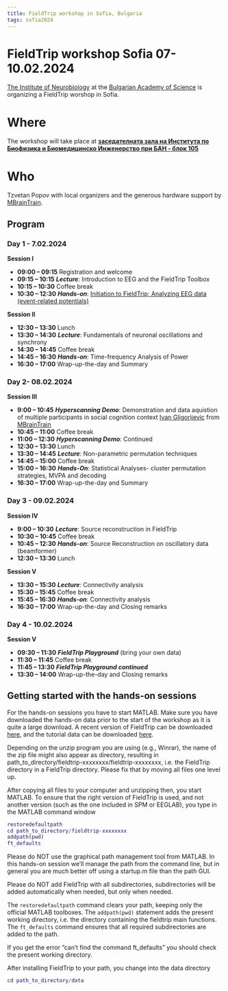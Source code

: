 ```yaml
---
title: FieldTrip workshop in Sofia, Bulgaria
tags: sofia2024
---
```


# FieldTrip workshop Sofia 07-10.02.2024

[The Institute of Neurobiology](https://inb.bas.bg/index-en.html) at  the [Bulgarian Academy of Science](https://www.bas.bg/?lang=en) is organizing a FieldTrip worshop in Sofia.

# Where

The workshop will take place at **[заседателната зала на Института по Биофизика и Биомедицинско Инженерство при БАН - блок 105](https://www.bas.bg/?page_id=3395)**

# Who

Tzvetan Popov with local organizers and the generous hardware support by [MBrainTrain](https://mbraintrain.com/). 

## Program

### **Day 1 - 7.02.2024**

**Session I**

- **09:00 – 09:15** Registration and welcome
- **09:15 – 10:15** **_Lecture_**: Introduction to EEG and the FieldTrip Toolbox
- **10:15 – 10:30** Coffee break
- **10:30 – 12:30** **_Hands-on_**: [Initiation to FieldTrip; Analyzing EEG data (event-related potentials)](https://www.notion.so/9b48e6f48d824aa488b7cea8084a827c?pvs=21)

**Session II**

- **12:30 – 13:30** Lunch
- **13:30 – 14:30** **_Lecture_**: Fundamentals of neuronal oscillations and synchrony
- **14:30 – 14:45** Coffee break
- **14:45 – 16:30** **_Hands-on_**: Time-frequency Analysis of Power
- **16:30 – 17:00** Wrap-up-the-day and Summary

### **Day 2- 08.02.2024**

**Session III**

- **9:00 – 10:45** **_Hyperscanning Demo_**: Demonstration and data aquistion of multiple participants in social cognition context [Ivan Gligorijevic](https://rs.linkedin.com/in/ivan-gligorijevic) from  [MBrainTrain](https://mbraintrain.com/)
- **10:45 – 11:00** Coffee break
- **11:00 – 12:30** **_Hyperscanning Demo_**: Continued
- **12:30 – 13:30** Lunch
- **13:30 – 14:45** **_Lecture_**: Non-parametric permutation techniques
- **14:45 – 15:00** Coffee break
- **15:00 – 16:30** **_Hands-On_**: Statistical Analyses- cluster permutation strategies, MVPA and decoding
- **16:30 – 17:00** Wrap-up-the-day and Summary


### **Day 3 - 09.02.2024**

**Session IV**

- **9:00 – 10:30** **_Lecture_**: Source reconstruction in FieldTrip
- **10:30 – 10:45** Coffee break
- **10:45 – 12:30** **_Hands-on_**: Source Reconstruction on oscillatory data (beamformer)
- **12:30 – 13:30** Lunch

**Session V**

- **13:30 – 15:30** **_Lecture_**: Connectivity analysis
- **15:30 – 15:45** Coffee break
- **15:45 – 16:30** **_Hands-on_**: Connectivity analysis
- **16:30 – 17:00** Wrap-up-the-day and Closing remarks

### **Day 4 - 10.02.2024**

**Session V**

- **09:30 – 11:30** **_FieldTrip Playground_** (bring your own data)
- **11:30 – 11:45** Coffee break
- **11:45 – 13:30** **_FieldTrip Playground continued_**
- **13:30 – 14:00** Wrap-up-the-day and Closing remarks

## Getting started with the hands-on sessions

For the hands-on sessions you have to start MATLAB. Make sure you 
have downloaded the hands-on data prior to the start of the workshop as 
it is quite a large download. A recent version of FieldTrip can be 
downloaded [here](https://cloud.uni-konstanz.de/index.php/s/EkqPeQ9sxYqpCcB), 
and the tutorial data can be downloaded 
[here](https://www.dropbox.com/scl/fo/29r037lr39mbfzvgrcjmn/h?rlkey=skpwe3ggpx6jeava7udrej4h5&dl=0).

Depending on the unzip program you are using (e.g., Winrar), the 
name of the zip file might also appear as directory, resulting in 
path_to_directory/fieldtrip-xxxxxxxx/fieldtrip-xxxxxxxx, i.e. the 
FieldTrip directory in a FieldTrip directory. Please fix that by moving 
all files one level up.

After copying all files to your computer and unzipping then, you 
start MATLAB. To ensure that the right version of FieldTrip is used, and
 not another version (such as the one included in SPM or EEGLAB), you 
type in the MATLAB command window

```matlab
restoredefaultpath
cd path_to_directory/fieldtrip-xxxxxxxx
addpath(pwd)
ft_defaults
```

Please do NOT use the graphical path management tool from MATLAB. 
In this hands-on session we’ll manage the path from the command line, 
but in general you are much better off using a startup.m file than the 
path GUI.

Please do NOT add FieldTrip with all subdirectories, subdirectories
 will be added automatically when needed, but only when needed.

The `restoredefaultpath` command clears your path, keeping only the
official MATLAB toolboxes. The `addpath(pwd)` statement adds the
present working directory, i.e. the directory containing the fieldtrip
main functions. The `ft_defaults` command ensures that all required
subdirectories are added to the path.

If you get the error “can’t find the command ft_defaults” you should check the present working directory.

After installing FieldTrip to your path, you change into the data directory

```matlab
cd path_to_directory/data
```
